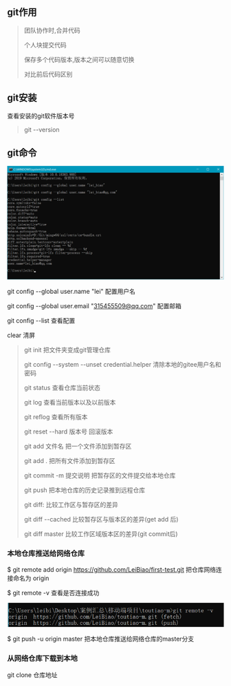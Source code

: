 ## git作用 

> 团队协作时,合并代码
>
> 个人块提交代码
>
> 保存多个代码版本,版本之间可以随意切换
>
> 对比前后代码区别



## git安装

查看安装的git软件版本号

> git --version



## git命令

![](images\git.png)

 git config --global user.name  "lei"  配置用户名

 git config --global user.email  "315455509@qq.com"  配置邮箱

git config --list 查看配置

clear 清屏



> git init                 					把文件夹变成git管理仓库
>
> git config --system --unset credential.helper  清除本地的gitee用户名和密码
>
> git status         						查看仓库当前状态
>
> git log                                       查看当前版本以及以前版本
>
> git reflog                                   查看所有版本
>
> git reset --hard   版本号       回滚版本
>
> git add 文件名     					把一个文件添加到暂存区   
>
> git add    .            				    把所有文件添加到暂存区
>
> git commit -m 提交说明        把暂存区的文件提交给本地仓库
>
> git push                                    把本地仓库的历史记录推到远程仓库
>
> git diff:                                      比较工作区与暂存区的差异
>
> git diff --cached                      比较暂存区与版本区的差异(get add 后)
>
> git diff master                        比较工作区域版本区的差异(git commit后)

### 本地仓库推送给网络仓库

$ git remote add origin https://github.com/LeiBiao/first-test.git  把仓库网络连接命名为 origin

$ git remote -v 查看是否连接成功

![](images\git123.png)

$ git push -u origin master           把本地仓库推送给网络仓库的master分支

### 从网络仓库下载到本地

git clone  仓库地址